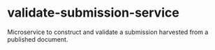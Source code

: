 # validate-submission-service
Microservice to construct and validate a submission harvested from a published document.


